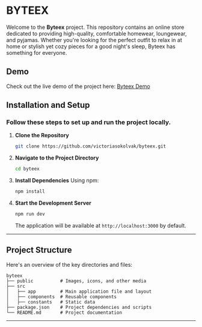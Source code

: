 # BYTEEX

Welcome to the **Byteex** project. This repository contains an online store dedicated to providing high-quality, comfortable homewear, loungewear, and pyjamas. Whether you're looking for the perfect outfit to relax in at home or stylish yet cozy pieces for a good night's sleep, Byteex has something for everyone.

##  Demo
Check out the live demo of the project here: [Byteex Demo](https://victoriasokolvak.github.io/byteex/)


##  Installation and Setup
### Follow these steps to set up and run the project locally.

1. **Clone the Repository**
   ```bash
   git clone https://github.com/victoriasokolvak/byteex.git
   ```

2. **Navigate to the Project Directory**
   ```bash
   cd byteex
   ```

3. **Install Dependencies**
   Using npm:
   ```bash
   npm install
   ```
 

4. **Start the Development Server**

   ```bash
   npm run dev
   ```


   The application will be available at `http://localhost:3000` by default.

---

##  Project Structure
Here's an overview of the key directories and files:

```
byteex
├── public          # Images, icons, and other media
├── src
│   ├── app         # Main application file and layout
│   ├── components  # Reusable components
│   ├── constants   # Static data
├── package.json    # Project dependencies and scripts
└── README.md       # Project documentation
```
---
